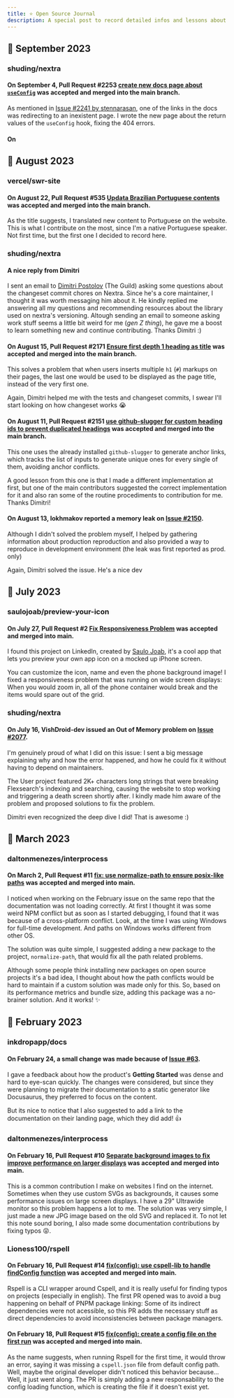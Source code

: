 ```yaml
---
title: ⭐ Open Source Journal
description: A special post to record detailed infos and lessons about my open source experience.
---
```


## 📅 September 2023

### shuding/nextra

#### On September 4, Pull Request #2253 [create new docs page about `useConfig`](https://github.com/shuding/nextra/pull/2253) was accepted and merged into the main branch.

As mentioned in [Issue #2241 by stennarasan](https://github.com/shuding/nextra/issues/2241), one of the links in the docs was
redirecting to an inexistent page. I wrote the new page about the return values of the `useConfig` hook, fixing the 404 errors.

#### On 

## 📅 August 2023

### vercel/swr-site

#### On August 22, Pull Request #535 [Updata Brazilian Portuguese contents](https://github.com/vercel/swr-site/pull/535) was accepted and merged into the main branch.

As the title suggests, I translated new content to Portuguese on the website.
This is what I contribute on the most, since I'm a native Portuguese speaker.
Not first time, but the first one I decided to record here.

### shuding/nextra

#### A nice reply from Dimitri

I sent an email to [Dimitri Postolov](https://github.com/B2o5T) (The Guild)
asking some questions about the changeset commit chores on Nextra.
Since he's a core maintainer, I thought it was worth messaging him about it.
He kindly replied me answering all my questions and recommending resources about
the library used on nextra's versioning.
Altough sending an email to someone asking work stuff seems a little bit
weird for me (_gen Z thing_), he gave me a boost to learn something new and
continue contributing. Thanks Dimitri :)
#### On August 15, Pull Request #2171 [Ensure first depth 1 heading as title](https://github.com/shuding/nextra/pull/2171) was accepted and merged into the main branch.

This solves a problem that when users inserts multiple `h1` (`#`)
markups on their pages, the last one would be used to be displayed
as the page title, instead of the very first one.

Again, Dimitri helped me with the tests and changeset commits, I swear I'll
start looking on how changeset works 😭

#### On August 11, Pull Request #2151 [use github-slugger for custom heading ids to prevent duplicated headings](https://github.com/shuding/nextra/pull/2151) was accepted and merged into the main branch.

This one uses the already installed `github-slugger` to generate anchor links, which tracks the
list of inputs to generate unique ones for every single of them, avoiding anchor conflicts.

A good lesson from this one is that I made a different implementation at first, but one of the
main contributors suggested the correct implementation for it and also ran some of the routine
procediments to contribution for me. Thanks Dimitri!

#### On August 13, lokhmakov reported a memory leak on [Issue #2150](https://github.com/shuding/nextra/issues/2150).

Although I didn't solved the problem myself, I helped by gathering information about production
reproduction and also provided a way to reproduce in development environment
(the leak was first reported as prod. only)

Again, Dimitri solved the issue. He's a nice dev

## 📅 July 2023

### saulojoab/preview-your-icon

#### On July 27, Pull Request #2 [Fix Responsiveness Problem](https://github.com/saulojoab/preview-your-icon/pull/2) was accepted and merged into main.

I found this project on LinkedIn, created by [Saulo Joab](https://www.linkedin.com/in/saulojoab/),
it's a cool app that lets you preview your own app icon on a mocked up iPhone screen.

You can customize the icon, name and even the phone background image! I fixed a responsiveness
problem that was running on wide screen displays: When you would zoom in, all of the
phone container would break and the items would spare out of the grid.

### shuding/nextra

#### On July 16, VishDroid-dev issued an Out of Memory problem on [Issue #2077](https://github.com/shuding/nextra/issues/2077).

I'm genuinely proud of what I did on this issue: I sent a big message explaining why and
how the error happened, and how he could fix it without having to depend on maintainers.

The User project featured 2K+ characters long strings that were breaking Flexsearch's
indexing and searching, causing the website to stop working and triggering a death screen
shortly after. I kindly made him aware of the problem and proposed solutions to fix the
problem.

Dimitri even recognized the deep dive I did! That is awesome :)

## 📅 March 2023

### daltonmenezes/interprocess

#### On March 2, Pull Request #11 [fix: use normalize-path to ensure posix-like paths](https://github.com/daltonmenezes/interprocess/pull/11) was accepted and merged into main.

I noticed when working on the February issue on the same repo that the documentation
was not loading correctly. At first I thought it was some weird NPM conflict but
as soon as I started debugging, I found that it was because of a cross-platform conflict.
Look, at the time I was using Windows for full-time development. And paths on Windows works
different from other OS.

The solution was quite simple, I suggested adding a new package to the project,
`normalize-path`, that would fix all the path related problems.

Although some people think installing new packages on open source projects it's a bad
idea, I thought about how the path conflicts would be hard to maintain if a custom
solution was made only for this. So, based on its performance metrics and bundle size,
adding this package was a no-brainer solution. And it works! ✨


## 📅 February 2023

### inkdropapp/docs

#### On February 24, a small change was made because of [Issue #63](https://github.com/inkdropapp/docs/issues/63).

I gave a feedback about how the product's **Getting Started** was dense and hard
to eye-scan quickly. The changes were considered, but since they were planning
to migrate their documentation to a static generator like Docusaurus, they
preferred to focus on the content.

But its nice to notice that I also suggested to add a link to the documentation
on their landing page, which they did add! 👍

### daltonmenezes/interprocess

#### On February 16, Pull Request #10 [Separate background images to fix improve performance on larger displays](https://github.com/daltonmenezes/interprocess/pull/10) was accepted and merged into main.

This is a common contribution I make on websites I find on the internet. Sometimes
when they use custom SVGs as backgrounds, it causes some performance issues on large
screen displays. I have a 29" Ultrawide monitor so this problem happens a lot to me.
The solution was very simple, I just made a new JPG image based on the old SVG and
replaced it. To not let this note sound boring, I also made some documentation contributions
by fixing typos 😝.

### Lioness100/rspell

#### On February 16, Pull Request #14 [fix(config): use cspell-lib to handle findConfig function](https://github.com/Lioness100/rspell/pull/14) was accepted and merged into main.

Rspell is a CLI wrapper around Cspell, and it is really useful for finding typos
on projects (especially in english). The first PR opened was to avoid a bug happening
on behalf of PNPM package linking: Some of its indirect dependencies were not acessible,
so this PR adds the necessary stuff as direct dependencies to avoid inconsistencies
between package managers.

#### On February 18, Pull Request #15 [fix(config): create a config file on the first run](https://github.com/Lioness100/rspell/pull/15) was accepted and merged into main.

As the name suggests, when running Rspell for the first time, it would throw an error,
saying it was missing a `cspell.json` file from default config path. Well, maybe
the original developer didn't noticed this behavior because... Well, it just went along.
The PR is simply adding a new responsability to the config loading function, which is
creating the file if it doesn't exist yet.

